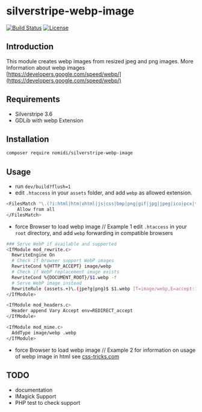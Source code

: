 # silverstripe-webp-image

[![Build Status](https://travis-ci.org/nomidi/silverstripe-webp-image.svg?branch=master)](https://travis-ci.org/nomidi/silverstripe-webp-image)
[![License](https://poser.pugx.org/nomidi/silverstripe-webp-image/license)](https://packagist.org/packages/nomidi/silverstripe-webp-image)


## Introduction

This module creates webp images from resized jpeg and png images. More Information about webp images [https://developers.google.com/speed/webp/](https://developers.google.com/speed/webp/)

## Requirements

- Silverstripe 3.6
- GDLib with webp Extension

## Installation

```sh
composer require nomidi/silverstripe-webp-image
```

## Usage

- run `dev/build?flush=1`
- edit `.htaccess` in your `assets` folder, and add `webp` as allowed extension.

```sh
<FilesMatch "\.(?i:html|htm|xhtml|js|css|bmp|png|gif|jpg|jpeg|ico|pcx|tif|tiff|au|mid|midi|mpa|mp3|ogg|m4a|ra|wma|wav|cda|avi|mpg|mpeg|asf|wmv|m4v|mov|mkv|mp4|ogv|webm|swf|flv|ram|rm|doc|docx|dotx|dotm|txt|rtf|xls|xlsx|xltx|xltm|pages|ppt|pptx|potx|potm|pps|csv|cab|arj|tar|zip|zipx|sit|sitx|gz|tgz|bz2|ace|arc|pkg|dmg|hqx|jar|xml|pdf|gpx|kml|webp)$">
	Allow from all
</FilesMatch>
```
- force Browser to load webp image // Example 1
edit `.htaccess` in your `root` directory, and add `webp` forwarding in compatible browsers

```sh
### Serve WebP if available and supported
<IfModule mod_rewrite.c>
  RewriteEngine On
  # Check if browser support WebP images
  RewriteCond %{HTTP_ACCEPT} image/webp
  # Check if WebP replacement image exists
  RewriteCond %{DOCUMENT_ROOT}/$1.webp -f
  # Serve WebP image instead
  RewriteRule (assets.+)\.(jpe?g|png)$ $1.webp [T=image/webp,E=accept:1]
</IfModule>

<IfModule mod_headers.c>
  Header append Vary Accept env=REDIRECT_accept
</IfModule>

<IfModule mod_mime.c>
  AddType image/webp .webp
</IfModule>
```
- force Browser to load webp image // Example 2
for information on usage of webp image in html see [css-tricks.com](https://css-tricks.com/using-webp-images/)

## TODO
- documentation
- IMagick Support
- PHP test to check support
